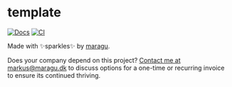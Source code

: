 # template

[![Docs](https://pkg.go.dev/badge/maragu.dev/template)](https://pkg.go.dev/maragu.dev/template)
[![CI](https://github.com/maragudk/template/actions/workflows/ci.yml/badge.svg)](https://github.com/maragudk/template/actions/workflows/ci.yml)

Made with ✨sparkles✨ by [maragu](https://www.maragu.dev/).

Does your company depend on this project? [Contact me at markus@maragu.dk](mailto:markus@maragu.dk?Subject=Supporting%20your%20project) to discuss options for a one-time or recurring invoice to ensure its continued thriving.
